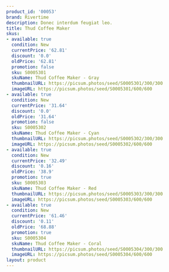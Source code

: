 ```yaml
---
product_id: '00053'
brand: Rivertime
description: Donec interdum feugiat leo.
title: Thud Coffee Maker
skus:
- available: true
  condition: New
  currentPrice: '62.81'
  discount: '0.0'
  oldPrice: '62.81'
  promotion: false
  sku: S0005301
  skuName: Thud Coffee Maker - Gray
  thumbnailURL: https://picsum.photos/seed/S0005301/300/300
  imageURL: https://picsum.photos/seed/S0005301/600/600
- available: true
  condition: New
  currentPrice: '31.64'
  discount: '0.0'
  oldPrice: '31.64'
  promotion: false
  sku: S0005302
  skuName: Thud Coffee Maker - Cyan
  thumbnailURL: https://picsum.photos/seed/S0005302/300/300
  imageURL: https://picsum.photos/seed/S0005302/600/600
- available: true
  condition: New
  currentPrice: '32.49'
  discount: '0.16'
  oldPrice: '38.9'
  promotion: true
  sku: S0005303
  skuName: Thud Coffee Maker - Red
  thumbnailURL: https://picsum.photos/seed/S0005303/300/300
  imageURL: https://picsum.photos/seed/S0005303/600/600
- available: true
  condition: New
  currentPrice: '61.46'
  discount: '0.11'
  oldPrice: '68.88'
  promotion: true
  sku: S0005304
  skuName: Thud Coffee Maker - Coral
  thumbnailURL: https://picsum.photos/seed/S0005304/300/300
  imageURL: https://picsum.photos/seed/S0005304/600/600
layout: product
---
```

